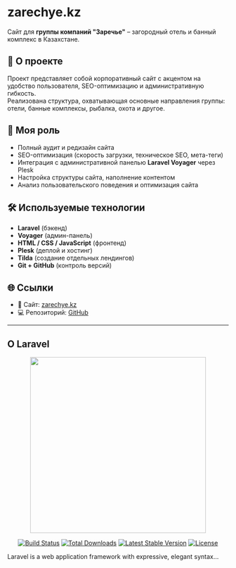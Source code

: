 # zarechye.kz

Сайт для **группы компаний "Заречье"** – загородный отель и банный комплекс в Казахстане.

## 📌 О проекте

Проект представляет собой корпоративный сайт с акцентом на удобство пользователя, SEO-оптимизацию и административную гибкость.  
Реализована структура, охватывающая основные направления группы: отели, банные комплексы, рыбалка, охота и другое.

## 💼 Моя роль

- Полный аудит и редизайн сайта
- SEO-оптимизация (скорость загрузки, техническое SEO, мета-теги)
- Интеграция с административной панелью **Laravel Voyager** через Plesk
- Настройка структуры сайта, наполнение контентом
- Анализ пользовательского поведения и оптимизация сайта

## 🛠️ Используемые технологии

- **Laravel** (бэкенд)
- **Voyager** (админ-панель)
- **HTML / CSS / JavaScript** (фронтенд)
- **Plesk** (деплой и хостинг)
- **Tilda** (создание отдельных лендингов)
- **Git + GitHub** (контроль версий)

## 🌐 Ссылки

- 🔗 Сайт: [zarechye.kz](https://zarechye.kz)
- 💻 Репозиторий: [GitHub](https://github.com/pavelSerebryannikov/zarechye.kz)

---

## О Laravel

<p align="center"><a href="https://laravel.com" target="_blank"><img src="https://raw.githubusercontent.com/laravel/art/master/logo-lockup/5%20SVG/2%20CMYK/1%20Full%20Color/laravel-logolockup-cmyk-red.svg" width="400"></a></p>

<p align="center">
<a href="https://travis-ci.org/laravel/framework"><img src="https://travis-ci.org/laravel/framework.svg" alt="Build Status"></a>
<a href="https://packagist.org/packages/laravel/framework"><img src="https://img.shields.io/packagist/dt/laravel/framework" alt="Total Downloads"></a>
<a href="https://packagist.org/packages/laravel/framework"><img src="https://img.shields.io/packagist/v/laravel/framework" alt="Latest Stable Version"></a>
<a href="https://packagist.org/packages/laravel/framework"><img src="https://img.shields.io/packagist/l/laravel/framework" alt="License"></a>
</p>

Laravel is a web application framework with expressive, elegant syntax...
